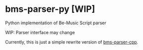 # bms-parser-py [WIP]
Python implementation of Be-Music Script parser

WIP: Parser interface may change

Currently, this is just a simple rewrite version of [bms-parser-cpp](https://github.com/SNURhythm/bms-parser-cpp).
